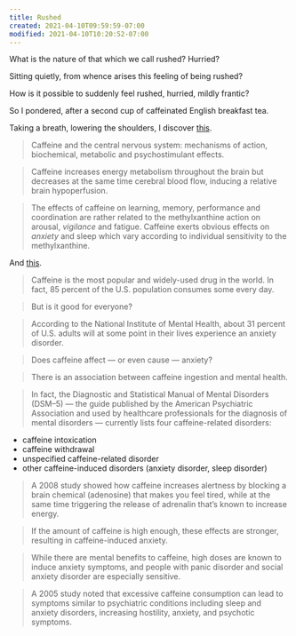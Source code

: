 ```yaml
---
title: Rushed
created: 2021-04-10T09:59:59-07:00
modified: 2021-04-10T10:20:52-07:00
---
```


What is the nature of that which we call rushed? Hurried?

Sitting quietly, from whence arises this feeling of being rushed?

How is it possible to suddenly feel rushed, hurried, mildly frantic?

So I pondered, after a second cup of caffeinated English breakfast tea.

Taking a breath, lowering the shoulders, I discover [this](https://pubmed.ncbi.nlm.nih.gov/1356551/).

> Caffeine and the central nervous system: mechanisms of action, biochemical, metabolic and psychostimulant effects.

> Caffeine increases energy metabolism throughout the brain but decreases at the same time cerebral blood flow, inducing a relative brain hypoperfusion.

> The effects of caffeine on learning, memory, performance and coordination are rather related to the methylxanthine action on arousal, _vigilance_ and fatigue. Caffeine exerts obvious effects on _anxiety_ and sleep which vary according to individual sensitivity to the methylxanthine.

And [this](https://www.healthline.com/health/caffeine-and-anxiety).

> Caffeine is the most popular and widely-used drug in the world. In fact, 85 percent of the U.S. population consumes some every day.

> But is it good for everyone?

> According to the National Institute of Mental Health, about 31 percent of U.S. adults will at some point in their lives experience an anxiety disorder. 

> Does caffeine affect — or even cause — anxiety?

> There is an association between caffeine ingestion and mental health.

> In fact, the Diagnostic and Statistical Manual of Mental Disorders (DSM–5) — the guide published by the American Psychiatric Association and used by healthcare professionals for the diagnosis of mental disorders — currently lists four caffeine-related disorders:

- caffeine intoxication
- caffeine withdrawal
- unspecified caffeine-related disorder
- other caffeine-induced disorders (anxiety disorder, sleep disorder)

> A 2008 study showed how caffeine increases alertness by blocking a brain chemical (adenosine) that makes you feel tired, while at the same time triggering the release of adrenalin that’s known to increase energy.

> If the amount of caffeine is high enough, these effects are stronger, resulting in caffeine-induced anxiety.

> While there are mental benefits to caffeine, high doses are known to induce anxiety symptoms, and people with panic disorder and social anxiety disorder are especially sensitive.

> A 2005 study noted that excessive caffeine consumption can lead to symptoms similar to psychiatric conditions including sleep and anxiety disorders, increasing hostility, anxiety, and psychotic symptoms.